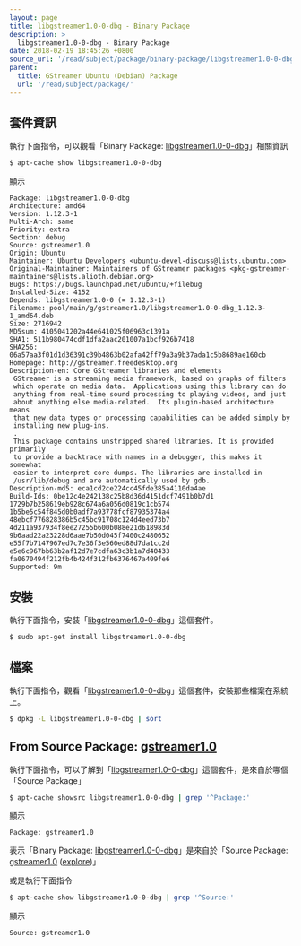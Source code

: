 ```yaml
---
layout: page
title: libgstreamer1.0-0-dbg - Binary Package
description: >
  libgstreamer1.0-0-dbg - Binary Package
date: 2018-02-19 18:45:26 +0800
source_url: '/read/subject/package/binary-package/libgstreamer1.0-0-dbg/index.md'
parent:
  title: GStreamer Ubuntu (Debian) Package
  url: '/read/subject/package/'
---
```



## 套件資訊

執行下面指令，可以觀看「Binary Package: [libgstreamer1.0-0-dbg](https://packages.ubuntu.com/artful/libgstreamer1.0-0-dbg)」相關資訊

``` sh
$ apt-cache show libgstreamer1.0-0-dbg
```

顯示

```
Package: libgstreamer1.0-0-dbg
Architecture: amd64
Version: 1.12.3-1
Multi-Arch: same
Priority: extra
Section: debug
Source: gstreamer1.0
Origin: Ubuntu
Maintainer: Ubuntu Developers <ubuntu-devel-discuss@lists.ubuntu.com>
Original-Maintainer: Maintainers of GStreamer packages <pkg-gstreamer-maintainers@lists.alioth.debian.org>
Bugs: https://bugs.launchpad.net/ubuntu/+filebug
Installed-Size: 4152
Depends: libgstreamer1.0-0 (= 1.12.3-1)
Filename: pool/main/g/gstreamer1.0/libgstreamer1.0-0-dbg_1.12.3-1_amd64.deb
Size: 2716942
MD5sum: 4105041202a44e641025f06963c1391a
SHA1: 511b980474cdf1dfa2aac201007a1bcf926b7418
SHA256: 06a57aa3f01d1d36391c39b4863b02afa42ff79a3a9b37ada1c5b8689ae160cb
Homepage: http://gstreamer.freedesktop.org
Description-en: Core GStreamer libraries and elements
 GStreamer is a streaming media framework, based on graphs of filters
 which operate on media data.  Applications using this library can do
 anything from real-time sound processing to playing videos, and just
 about anything else media-related.  Its plugin-based architecture means
 that new data types or processing capabilities can be added simply by
 installing new plug-ins.
 .
 This package contains unstripped shared libraries. It is provided primarily
 to provide a backtrace with names in a debugger, this makes it somewhat
 easier to interpret core dumps. The libraries are installed in
 /usr/lib/debug and are automatically used by gdb.
Description-md5: eca1cd2ce224cc45fde385a4110da4ae
Build-Ids: 0be12c4e242138c25b8d36d4151dcf7491b0b7d1 1729b7b258619eb928c674a6a056d0819c1cb574 1b5be5c54f845d0b0adf7a93778fcf87935374a4 48ebcf776828386b5c45bc91708c124d4eed73b7 4d211a937934f8ee27255b600b088e21d618983d 9b6aad22a23228d6aae7b50d045f7400c2480652 e55f7b7147967ed7c7e36f3e560ed88d7da1cc2d e5e6c967bb63b2af12d7e7cdfa63c3b1a7d40433 fa0670494f212fb4b424f312fb6376467a409fe6
Supported: 9m

```

## 安裝

執行下面指令，安裝「[libgstreamer1.0-0-dbg](https://packages.ubuntu.com/artful/libgstreamer1.0-0-dbg)」這個套件。

``` sh
$ sudo apt-get install libgstreamer1.0-0-dbg
```

## 檔案

執行下面指令，觀看「[libgstreamer1.0-0-dbg](https://packages.ubuntu.com/artful/libgstreamer1.0-0-dbg)」這個套件，安裝那些檔案在系統上。

``` sh
$ dpkg -L libgstreamer1.0-0-dbg | sort
```


## From Source Package: [gstreamer1.0](/book-framework-gstreamer/read/subject/package/source-package/gstreamer1.0)

執行下面指令，可以了解到「[libgstreamer1.0-0-dbg](https://packages.ubuntu.com/artful/libgstreamer1.0-0-dbg)」這個套件，是來自於哪個「Source Package」

``` sh
$ apt-cache showsrc libgstreamer1.0-0-dbg | grep '^Package:'
```

顯示

```
Package: gstreamer1.0
```
表示「Binary Package: [libgstreamer1.0-0-dbg](https://packages.ubuntu.com/artful/libgstreamer1.0-0-dbg)」是來自於「Source Package: [gstreamer1.0](https://packages.ubuntu.com/source/artful/gstreamer1.0) ([explore](/book-framework-gstreamer/read/subject/package/source-package/gstreamer1.0))」

或是執行下面指令

``` sh
$ apt-cache show libgstreamer1.0-0-dbg | grep '^Source:'
```

顯示

```
Source: gstreamer1.0
```
